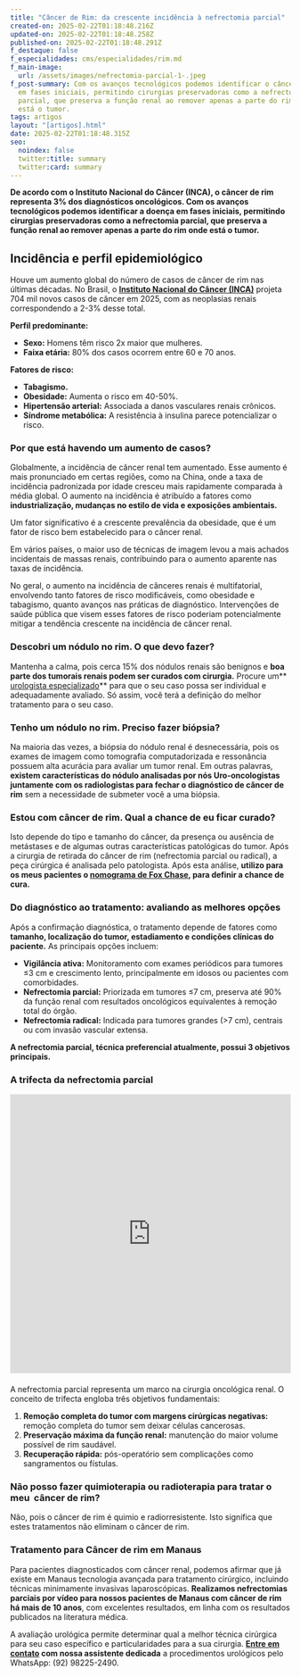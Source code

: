 ```yaml
---
title: "Câncer de Rim: da crescente incidência à nefrectomia parcial"
created-on: 2025-02-22T01:18:48.216Z
updated-on: 2025-02-22T01:18:48.258Z
published-on: 2025-02-22T01:18:48.291Z
f_destaque: false
f_especialidades: cms/especialidades/rim.md
f_main-image:
  url: /assets/images/nefrectomia-parcial-1-.jpeg
f_post-summary: Com os avanços tecnológicos podemos identificar o câncer de rim
  em fases iniciais, permitindo cirurgias preservadoras como a nefrectomia
  parcial, que preserva a função renal ao remover apenas a parte do rim onde
  está o tumor.
tags: artigos
layout: "[artigos].html"
date: 2025-02-22T01:18:48.315Z
seo:
  noindex: false
  twitter:title: summary
  twitter:card: summary
---
```

**De acordo com o Instituto Nacional do Câncer (INCA), o câncer de rim representa 3% dos diagnósticos oncológicos. Com os avanços tecnológicos podemos identificar a doença em fases iniciais, permitindo cirurgias preservadoras como a nefrectomia parcial, que preserva a função renal ao remover apenas a parte do rim onde está o tumor.**

## **Incidência e perfil epidemiológico**

Houve um aumento global do número de casos de câncer de rim nas últimas décadas. No Brasil, o **[Instituto Nacional do Câncer (INCA)](https://www.gov.br/inca/pt-br/assuntos/noticias/2022/inca-estima-704-mil-casos-de-cancer-por-ano-no-brasil-ate-2025)** projeta 704 mil novos casos de câncer em 2025, com as neoplasias renais correspondendo a 2-3% desse total.

**Perfil predominante:**

* **Sexo:** Homens têm risco 2x maior que mulheres.
* **Faixa etária:** 80% dos casos ocorrem entre 60 e 70 anos.

**Fatores de risco:**

* **Tabagismo.**
* **Obesidade:** Aumenta o risco em 40-50%.
* **Hipertensão arterial:** Associada a danos vasculares renais crônicos.
* **Síndrome metabólica:** A resistência à insulina parece potencializar o risco.

### Por que está havendo um aumento de casos?

Globalmente, a incidência de câncer renal tem aumentado. Esse aumento é mais pronunciado em certas regiões, como na China, onde a taxa de incidência padronizada por idade cresceu mais rapidamente comparada à média global. O aumento na incidência é atribuído a fatores como **industrialização, mudanças no estilo de vida e exposições ambientais.**

Um fator significativo é a crescente prevalência da obesidade, que é um fator de risco bem estabelecido para o câncer renal.

Em vários países, o maior uso de técnicas de imagem levou a mais achados incidentais de massas renais, contribuindo para o aumento aparente nas taxas de incidência. 

No geral, o aumento na incidência de cânceres renais é multifatorial, envolvendo tanto fatores de risco modificáveis, como obesidade e tabagismo, quanto avanços nas práticas de diagnóstico. Intervenções de saúde pública que visem esses fatores de risco poderiam potencialmente mitigar a tendência crescente na incidência de câncer renal.

### Descobri um nódulo no rim. O que devo fazer?

Mantenha a calma, pois cerca 15% dos nódulos renais são benignos e **boa parte dos tumorais renais podem ser curados com cirurgia.** Procure um** [urologista especializado](https://uroconsult.com.br/artigos/urologista-em-manaus/)** para que o seu caso possa ser individual e adequadamente avaliado. Só assim, você terá a definição do melhor tratamento para o seu caso.

### Tenho um nódulo no rim. Preciso fazer biópsia?

Na maioria das vezes, a biópsia do nódulo renal é desnecessária, pois os exames de imagem como tomografia computadorizada e ressonância possuem alta acurácia para avaliar um tumor renal. Em outras palavras, **existem características do nódulo analisadas por nós Uro-oncologistas juntamente com os radiologistas para fechar o diagnóstico de câncer de rim** sem a necessidade de submeter você a uma biópsia.

### Estou com câncer de rim. Qual a chance de eu ficar curado?

Isto depende do tipo e tamanho do câncer, da presença ou ausência de metástases e de algumas outras características patológicas do tumor. Após a cirurgia de retirada do câncer de rim (nefrectomia parcial ou radical), a peça cirúrgica é analisada pelo patologista. Após esta análise, **utilizo para os meus pacientes o [nomograma de Fox Chase](https://physicianresources.foxchase.org/news/new-prognostic-model-more-accurately-predicts-kidney-cancer-recurrence-and-survival), para definir a chance de cura.**

### Do diagnóstico ao tratamento: avaliando as melhores opções

Após a confirmação diagnóstica, o tratamento depende de fatores como **tamanho, localização do tumor, estadiamento e condições clínicas do paciente.** As principais opções incluem:

* **Vigilância ativa:** Monitoramento com exames periódicos para tumores ≤3 cm e crescimento lento, principalmente em idosos ou pacientes com comorbidades.
* **Nefrectomia parcial:** Priorizada em tumores ≤7 cm, preserva até 90% da função renal com resultados oncológicos equivalentes à remoção total do órgão.
* **Nefrectomia radical:** Indicada para tumores grandes (>7 cm), centrais ou com invasão vascular extensa.

**A nefrectomia parcial, técnica preferencial atualmente, possui 3 objetivos principais.**

### A trifecta da nefrectomia parcial

<div style="text-align: center; margin-bottom: 20px;">
  <iframe
    width="100%"
    height="500"
    src="https://www.youtube.com/embed/Ree9M6E650E"
    title="Nefrectomia parcial #cancerderim"
    frameborder="0"
    allow="accelerometer; autoplay; clipboard-write; encrypted-media; gyroscope; picture-in-picture; web-share"
    referrerpolicy="strict-origin-when-cross-origin"
    allowfullscreen
    id="responsive-video"
    style="max-width: 800px; margin: 0 auto; display: block;"
  ></iframe>
  <script>
    function adjustIframeHeight() {
      var iframe = document.getElementById('responsive-video');
      if (window.innerWidth < 768) {
        iframe.style.height = '300px'; // Altura para celular
      } else {
        iframe.style.height = '500px'; // Altura para desktop
      }
    }  </script>
</div>

A nefrectomia parcial representa um marco na cirurgia oncológica renal. O conceito de trifecta engloba três objetivos fundamentais:

1. **Remoção completa do tumor com margens cirúrgicas negativas:** remoção completa do tumor sem deixar células cancerosas.
2. **Preservação máxima da função renal:** manutenção do maior volume possível de rim saudável.
3. **Recuperação rápida:** pós-operatório sem complicações como sangramentos ou fístulas.

### Não posso fazer quimioterapia ou radioterapia para tratar o meu  câncer de rim?

Não, pois o câncer de rim é quimio e radiorresistente. Isto significa que estes tratamentos não eliminam o câncer de rim.

### Tratamento para Câncer de rim em Manaus

Para pacientes diagnosticados com câncer renal, podemos afirmar que já existe em Manaus tecnologia avançada para tratamento cirúrgico, incluindo técnicas minimamente invasivas laparoscópicas. **Realizamos nefrectomias parciais por vídeo para nossos pacientes de Manaus com câncer de rim há mais de 10 anos**, com excelentes resultados, em linha com os resultados publicados na literatura médica.

A avaliação urológica permite determinar qual a melhor técnica cirúrgica para seu caso específico e particularidades para a sua cirurgia. **[Entre em contato](https://web.whatsapp.com/send/?phone=5592982252490) com nossa assistente dedicada** a procedimentos urológicos pelo WhatsApp: (92) 98225-2490.